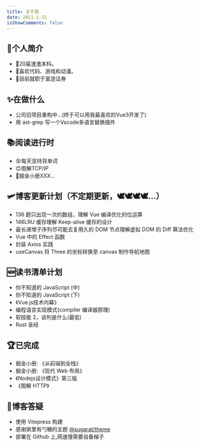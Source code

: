 ```yaml
---
title: 关于我
date: 2021-1-15
isShowComments: false
---
```


## 👋个人简介

- 🙌20届渣渣本科。
- 🙌喜欢代码、游戏和动漫。
- 🙌目前就职于富途证券

## ✨在做什么

- 公司旧项目重构中...(终于可以用我最喜欢的Vue3开发了)
- 用 ast-grep 写一个Vscode多语言替换插件

## 📚阅读进行时

- 😵每天坚持背单词
- 😊图解TCP/IP
- 🤔掘金小册XXX...

## 🛩️博客更新计划（不定期更新，🕊🕊🕊🕊...）

- 136 题只出现一次的数组，理解 Vue 编译优化的位运算
- 146LRU 缓存理解 Keep-alive 缓存的设计
- 最长递增子序列尽可能去复用久的 DOM 节点理解虚拟 DOM 的 Diff 算法优化
- Vue 中的 Effect 函数
- 封装 Axios 实践
- useCanvas 将 Three 的坐标转换至 canvas 制作导航地图

## 🆕读书清单计划

- 你不知道的 JavaScript (中)
- 你不知道的 JavaScript (下)
- 《Vue.js技术内幕》
- 编程语言实现模式(compiler 编译器原理)
- 软技能 2，谈判是什么(最低)
- Rust 圣经

## 🏆已完成

- 掘金小册: 《从前端到全栈》
- 掘金小册: 《现代 Web 布局》
- 《Nodejs设计模式》第三版
- 《图解 HTTP》

## 👏博客答疑

- 使用 Vitepress 构建
- 感谢粥里有勺糖的主题 [@sugarat/theme](https://github.com/ATQQ/sugar-blog)
- 部署在 Github 上,网速慢需要自备梯子